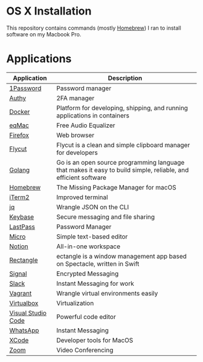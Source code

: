 # OS X Installation

This repository contains commands (mostly [Homebrew](https://brew.sh/)) I ran to install software on my Macbook Pro.

# Applications

| Application | Description |
| ----------- | ----------- |
| [1Password](https://1password.com/) | Password manager |
| [Authy](https://authy.com/) | 2FA manager |
| [Docker](https://www.docker.com/) | Platform for developing, shipping, and running applications in containers |
| [eqMac](https://eqmac.app/) | Free Audio Equalizer |
| [Firefox](https://www.mozilla.org/en-US/firefox/) | Web browser |
| [Flycut](https://github.com/TermiT/Flycut) | Flycut is a clean and simple clipboard manager for developers |
| [Golang](https://golang.org/) | Go is an open source programming language that makes it easy to build simple, reliable, and efficient software |
| [Homebrew](https://brew.sh/) | The Missing Package Manager for macOS |
| [iTerm2](https://iterm2.com/) | Improved terminal |
| [jq]() | Wrangle JSON on the CLI |
| [Keybase](https://keybase.io/) | Secure messaging and file sharing |
| [LastPass]() | Password Manager |
| [Micro](https://micro-editor.github.io/) | Simple text-based editor |
| [Notion](https://www.notion.so) | All-in-one workspace |
| [Rectangle](https://github.com/rxhanson/Rectangle) | ectangle is a window management app based on Spectacle, written in Swift |
| [Signal](https://signal.org) | Encrypted Messaging |
| [Slack](https://slack.com/) | Instant Messaging for work |
| [Vagrant](https://www.vagrantup.com/) | Wrangle virtual environments easily |
| [Virtualbox](https://www.virtualbox.org/) | Virtualization |
| [Visual Studio Code](https://code.visualstudio.com/) | Powerful code editor |
| [WhatsApp](https://www.whatsapp.com) | Instant Messaging |
| [XCode](https://developer.apple.com/xcode/) | Developer tools for MacOS |
| [Zoom](https://zoom.us/) | Video Conferencing |